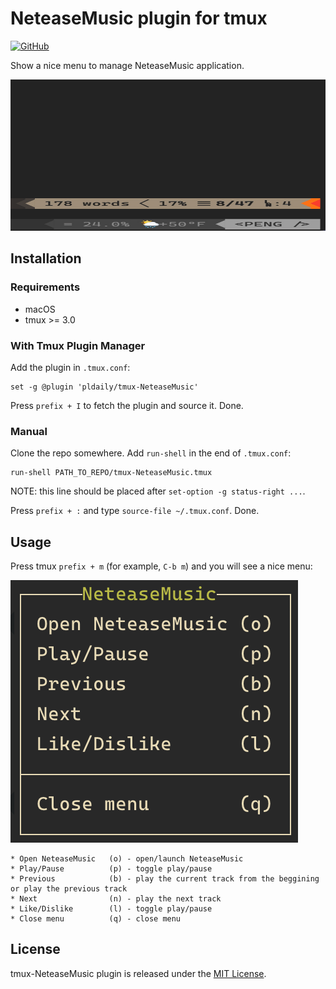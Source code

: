 # NeteaseMusic plugin for tmux
[![GitHub](https://img.shields.io/github/license/pldaily/tmux-NeteaseMusic)](https://opensource.org/licenses/MIT)

Show a nice menu to manage NeteaseMusic application.

<p align="center">
  <img src="https://github.com/pldaily/tmux-NeteaseMusic/raw/master/assets/tmux-NeteaseMusic.gif" alt="tmux-NeteaseMusic"  width=600 height=242>
</p>

## Installation
### Requirements
* macOS
* tmux >= 3.0

### With Tmux Plugin Manager
Add the plugin in `.tmux.conf`:
```
set -g @plugin 'pldaily/tmux-NeteaseMusic'
```
Press `prefix + I` to fetch the plugin and source it. Done.

### Manual
Clone the repo somewhere. Add `run-shell` in the end of `.tmux.conf`:

```
run-shell PATH_TO_REPO/tmux-NeteaseMusic.tmux
```
NOTE: this line should be placed after `set-option -g status-right ...`.

Press `prefix + :` and type `source-file ~/.tmux.conf`. Done.

## Usage
Press tmux `prefix + m` (for example, `C-b m`) and you will see a nice menu:

![tmux-NeteaseMusic](./assets/NeteaseMusic-menu.png)

```
* Open NeteaseMusic   (o) - open/launch NeteaseMusic
* Play/Pause          (p) - toggle play/pause
* Previous            (b) - play the current track from the beggining or play the previous track
* Next                (n) - play the next track
* Like/Dislike        (l) - toggle play/pause
* Close menu          (q) - close menu
```

## License
tmux-NeteaseMusic plugin is released under the [MIT License](https://opensource.org/licenses/MIT).
